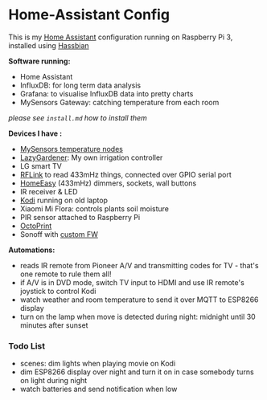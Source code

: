 # Home-Assistant Config 
This is my [Home Assistant](https://home-assistant.io/) configuration running on Raspberry Pi 3, installed using [Hassbian](https://home-assistant.io/getting-started/hassbian-installation/)

**Software running:**
- Home Assistant
- InfluxDB: for long term data analysis
- Grafana: to visualise InfluxDB data into pretty charts
- MySensors Gateway: catching temperature from each room

*please see `install.md` how to install them*


**Devices I have :**
- [MySensors temperature nodes](../../../MySLipo)
- [LazyGardener](../../../LazyGardener): My own irrigation controller
- LG smart TV
- [RFLink](http://www.nemcon.nl/blog2/) to read 433mHz things, connected over GPIO serial port
- [HomeEasy](http://service.smartwares.eu/) (433mHz) dimmers, sockets, wall buttons
- IR receiver & LED
- [Kodi](https://kodi.tv/) running on old laptop 
- Xiaomi Mi Flora: controls plants soil moisture
- PIR sensor attached to Raspberry Pi
- [OctoPrint](http://octoprint.org/)
- Sonoff with [custom FW](../../../MQTT_relay)

**Automations:**
- reads IR remote from Pioneer A/V and transmitting codes for TV - that's one remote to rule them all!
- if A/V is in DVD mode, switch TV input to HDMI and use IR remote's joystick to control Kodi
- watch weather and room temperature to send it over MQTT to ESP8266 display
- turn on the lamp when move is detected during night: midnight until 30 minutes after sunset

### Todo List
- scenes: dim lights when playing movie on Kodi
- dim ESP8266 display over night and turn it on in case somebody turns on light during night
- watch batteries and send notification when low

